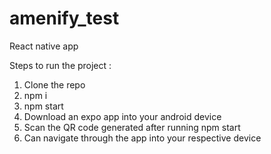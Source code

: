 # amenify_test
React native app

Steps to run the project : 
1. Clone the repo
2. npm i
3. npm start
4. Download an expo app into your android device
5. Scan the QR code generated after running npm start
6. Can navigate through the app into your respective device
